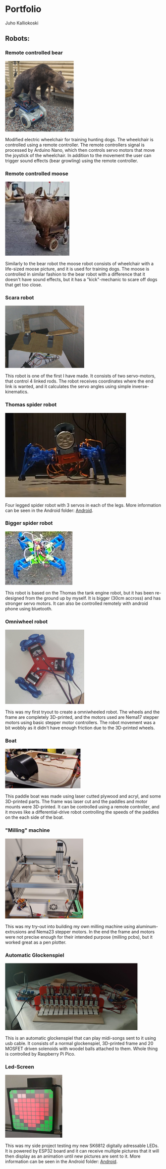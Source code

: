 # Portfolio
Juho Kalliokoski

## Robots:
### Remote controlled bear
![Bear robot](Images/Bear.png)

Modified electric wheelchair for training hunting dogs. The wheelchair is controlled using a remote controller. The remote controllers signal is processed by Arduino Nano, which then controls servo motors that move the joystick of the wheelchair. In addition to the movement the user can trigger sound effects (bear growling) using the remote controller.

### Remote controlled moose
![Moose robot](Images/Moose.png)

Similarly to the bear robot the moose robot consists of wheelchair with a life-sized moose picture, and it is used for training dogs. The moose is controlled in similar fashion to the bear robot with a difference that it doesn't have sound effects, but it has a "kick"-mechanic to scare off dogs that get too close.

### Scara robot
![Cardboard Scara robot](Images/Scara.png)

This robot is one of the first I have made. It consists of two servo-motors, that control 4 linked rods. The robot receives coordinates where the end link is wanted, and it calculates the servo angles using simple inverse-kinematics.

### Thomas spider robot
![Thomas the tank engine spider robot](Images/Thomas.png)

Four legged spider robot with 3 servos in each of the legs. More information can be seen in the Android folder: [Android](Android).

### Bigger spider robot
![Big spider robot](Images/Spider.png)

This robot is based on the Thomas the tank engine robot, but it has been re-designed from the ground up by myself. It is bigger (30cm accross) and has stronger servo motors. It can also be controlled remotely with android phone using bluetooth.

### Omniwheel robot
![Omniwheel robot](Images/Omni.png)

This was my first tryout to create a omniwheeled robot. The wheels and the frame are completely 3D-printed, and the motors used are Nema17 stepper motors using basic stepper motor controllers. The robot movement was a bit wobbly as it didn't have enough friction due to the 3D-printed wheels.

### Boat
![Boat](Images/Boat.png)

This paddle boat was made using laser cutted plywood and acryl, and some 3D-printed parts. The frame was laser cut and the paddles and motor mounts were 3D-printed. It can be controlled using a remote controller, and it moves like a differential-drive robot controlling the speeds of the paddles on the each side of the boat.

### "Milling" machine
!["Milling" machine](Images/Mill.png)

This was my try-out into building my own milling machine using aluminum-extrusions and Nema23 stepper motors. In the end the frame and motors were not precise enough for their intended purpose (milling pcbs), but it worked great as a pen plotter.

### Automatic Glockenspiel
![Glockenspiel](Images/Glockenspiel.png)

This is an automatic glockenspiel that can play midi-songs sent to it using usb cable. It consists of a normal glockenspiel, 3D-printed frame and 20 MOSFET driven solenoids with woodel balls attached to them. Whole thing is controlled by Raspberry Pi Pico.

### Led-Screen
![Led-Screen](Images/Led-screen.png)

This was my side project testing my new SK6812 digitally adressable LEDs. It is powered by ESP32 board and it can receive multiple pictures that it will then display as an animation until new pictures are sent to it. More information can be seen in the Android folder: [Android](Android).